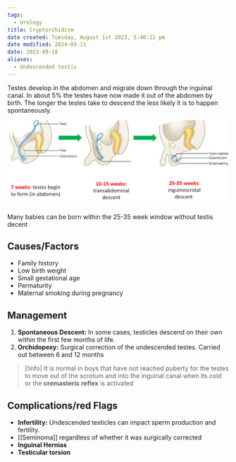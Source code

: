 ```yaml
---
tags:
  - Urology
title: Cryptorchidism
date created: Tuesday, August 1st 2023, 5:40:21 pm
date modified: 2024-03-11
date: 2023-09-18
aliases:
  - Undescended testis
---
```


Testes develop in the abdomen and migrate down through the inguinal canal. In about 5% the testes have now made it out of the abdomen by birth. The longer the testes take to descend the less likely it is to happen spontaneously.

![](z_attachments/TEOIepH.png)

Many babies can be born within the 25-35 week window without testis decent

## Causes/Factors

- Family history
- Low birth weight
- Small gestational age
- Permaturity
- Maternal smoking during pregnancy

## Management

1. **Spontaneous Descent:** In some cases, testicles descend on their own within the first few months of life.
2. **Orchidopexy:** Surgical correction of the undescended testes. Carried out between 6 and 12 months 

> [!info]
> It is normal in boys that have not reached puberty for the testes to move out of the scrotum and into the inguinal canal when its cold or the **cremasteric reflex** is activated

## Complications/red Flags

- **Infertility:** Undescended testicles can impact sperm production and fertility.
- [[Seminoma]] regardless of whether it was surgically corrected  
- **Inguinal Hernias**
- **Testicular torsion**
